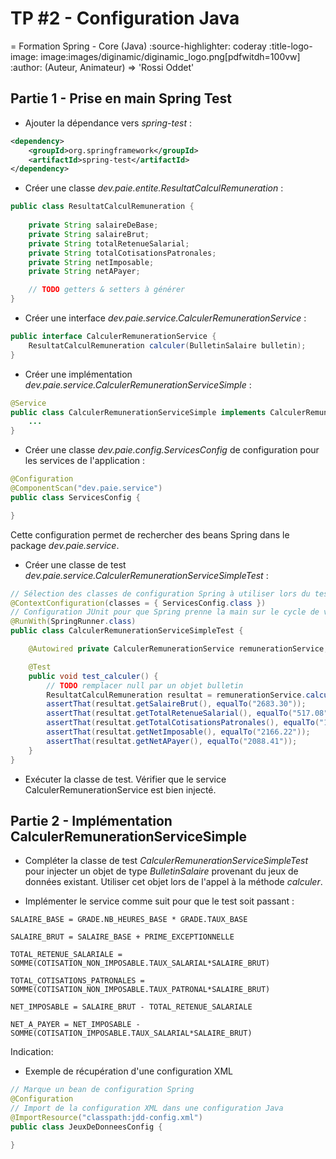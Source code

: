 # TP #2 - Configuration Java

= Formation Spring - Core (Java)
:source-highlighter: coderay
:title-logo-image: image:images/diginamic/diginamic_logo.png[pdfwitdh=100vw]
:author: (Auteur, Animateur) => 'Rossi Oddet'

## Partie 1 - Prise en main Spring Test

* Ajouter la dépendance vers _spring-test_ :

```xml
<dependency>
	<groupId>org.springframework</groupId>
	<artifactId>spring-test</artifactId>
</dependency>
```

* Créer une classe _dev.paie.entite.ResultatCalculRemuneration_ :

```java
public class ResultatCalculRemuneration {
	
	private String salaireDeBase;
	private String salaireBrut;
	private String totalRetenueSalarial;
	private String totalCotisationsPatronales;
	private String netImposable;
	private String netAPayer;

	// TODO getters & setters à générer
}
```

* Créer une interface _dev.paie.service.CalculerRemunerationService_ :

```java
public interface CalculerRemunerationService {
	ResultatCalculRemuneration calculer(BulletinSalaire bulletin);
}
```

* Créer une implémentation _dev.paie.service.CalculerRemunerationServiceSimple_ :

```java
@Service
public class CalculerRemunerationServiceSimple implements CalculerRemunerationService {
	...
}
```

* Créer une classe _dev.paie.config.ServicesConfig_ de configuration pour les services de l'application :

```java
@Configuration
@ComponentScan("dev.paie.service")
public class ServicesConfig {

}
```

Cette configuration permet de rechercher des beans Spring dans le package _dev.paie.service_.

* Créer une classe de test _dev.paie.service.CalculerRemunerationServiceSimpleTest_ :

```java
// Sélection des classes de configuration Spring à utiliser lors du test
@ContextConfiguration(classes = { ServicesConfig.class })
// Configuration JUnit pour que Spring prenne la main sur le cycle de vie du test
@RunWith(SpringRunner.class)
public class CalculerRemunerationServiceSimpleTest {

	@Autowired private CalculerRemunerationService remunerationService;

	@Test
	public void test_calculer() {
		// TODO remplacer null par un objet bulletin
		ResultatCalculRemuneration resultat = remunerationService.calculer(null);
		assertThat(resultat.getSalaireBrut(), equalTo("2683.30"));
		assertThat(resultat.getTotalRetenueSalarial(), equalTo("517.08"));
		assertThat(resultat.getTotalCotisationsPatronales(), equalTo("1096.13"));
		assertThat(resultat.getNetImposable(), equalTo("2166.22"));
		assertThat(resultat.getNetAPayer(), equalTo("2088.41"));
	}
}
```

* Exécuter la classe de test. Vérifier que le service CalculerRemunerationService est bien injecté.

## Partie 2 - Implémentation CalculerRemunerationServiceSimple

* Compléter la classe de test _CalculerRemunerationServiceSimpleTest_ pour injecter un objet de type _BulletinSalaire_ provenant du jeux de données existant.
Utiliser cet objet lors de l'appel à la méthode _calculer_.

* Implémenter le service comme suit pour que le test soit passant :

```
SALAIRE_BASE = GRADE.NB_HEURES_BASE * GRADE.TAUX_BASE

SALAIRE_BRUT = SALAIRE_BASE + PRIME_EXCEPTIONNELLE

TOTAL_RETENUE_SALARIALE = SOMME(COTISATION_NON_IMPOSABLE.TAUX_SALARIAL*SALAIRE_BRUT)

TOTAL_COTISATIONS_PATRONALES = SOMME(COTISATION_NON_IMPOSABLE.TAUX_PATRONAL*SALAIRE_BRUT)

NET_IMPOSABLE = SALAIRE_BRUT - TOTAL_RETENUE_SALARIALE

NET_A_PAYER = NET_IMPOSABLE - SOMME(COTISATION_IMPOSABLE.TAUX_SALARIAL*SALAIRE_BRUT)
```

Indication:
* Exemple de récupération d'une configuration XML

```java
// Marque un bean de configuration Spring
@Configuration
// Import de la configuration XML dans une configuration Java
@ImportResource("classpath:jdd-config.xml")
public class JeuxDeDonneesConfig {

}
``` 
